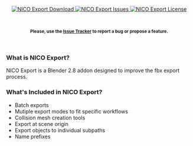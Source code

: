 <p align="center">
    <a href="https://github.com/nicholasclark-artist/DCG/releases/download/v3.2.0/dcg_3_2_0.zip">
        <img src="https://img.shields.io/badge/Download-v0.4-blue.svg?style=flat-square" alt="NICO Export Download">
    </a>
    <a href="https://github.com/nicholasclark-artist/DCG/issues">
        <img src="https://img.shields.io/github/issues/nicholasclark-artist/DCG.svg?style=flat-square" alt="NICO Export Issues">
    </a>
    <!-- <a href="https://github.com/nicholasclark-artist/DCG/wiki">
        <img src="https://img.shields.io/badge/DCG-Wiki-orange.svg?style=flat-square" alt="DCG Wiki">
    </a> -->
    <a href="https://github.com/nicholasclark-artist/DCG/blob/master/LICENSE">
        <img src="https://img.shields.io/badge/License-GPLv3-lightgrey.svg?style=flat-square" alt="NICO Export License">
    </a>
</p>

</br>

<p align="center">
    <sup>
        <strong>
            Please, use the <a href="https://github.com/nicholasclark-artist/DCG/issues">Issue Tracker</a> to report a bug or propose a feature.
        </strong>
    </sub>
</p>

</br>

### What is NICO Export?

NICO Export is a Blender 2.8 addon designed to improve the fbx export process.

### What's Included in NICO Export?

- Batch exports
- Mutiple export modes to fit specific workflows
- Collision mesh creation tools
- Export at scene origin
- Export objects to individual subpaths
- Name prefixes